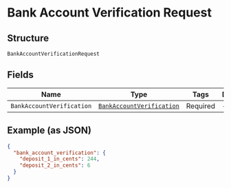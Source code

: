 
# Bank Account Verification Request

## Structure

`BankAccountVerificationRequest`

## Fields

| Name | Type | Tags | Description |
|  --- | --- | --- | --- |
| `BankAccountVerification` | [`BankAccountVerification`](../../doc/models/bank-account-verification.md) | Required | - |

## Example (as JSON)

```json
{
  "bank_account_verification": {
    "deposit_1_in_cents": 244,
    "deposit_2_in_cents": 6
  }
}
```

